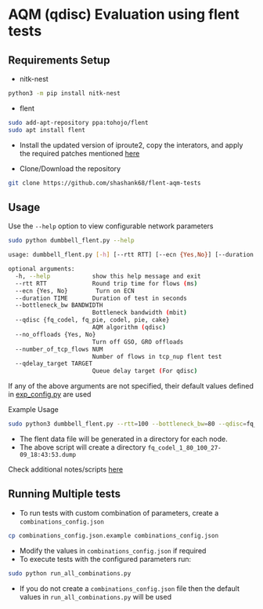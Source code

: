 #  AQM (qdisc) Evaluation using flent tests

## Requirements Setup
* nitk-nest

```bash
python3 -m pip install nitk-nest
```

* flent

```bash
sudo add-apt-repository ppa:tohojo/flent
sudo apt install flent
```

* Install the updated version of iproute2, copy the interators, and apply the required patches mentioned [here](./misc_patch_scripts/README.md)

* Clone/Download the repository

```bash
git clone https://github.com/shashank68/flent-aqm-tests
```


## Usage

Use the `--help` option to view configurable network parameters

```bash
sudo python dumbbell_flent.py --help

usage: dumbbell_flent.py [-h] [--rtt RTT] [--ecn {Yes,No}] [--duration TIME] [--bottleneck_bw BANDWIDTH] [--qdisc {fq_codel,fq_pie,codel,pie,cake}] [--no_offloads {Yes,No}] [--number_of_tcp_flows NUM] [--qdelay_target TARGET]

optional arguments:
  -h, --help            show this help message and exit
  --rtt RTT             Round trip time for flows (ms)
  --ecn {Yes, No}        Turn on ECN
  --duration TIME       Duration of test in seconds
  --bottleneck_bw BANDWIDTH
                        Bottleneck bandwidth (mbit)
  --qdisc {fq_codel, fq_pie, codel, pie, cake}
                        AQM algorithm (qdisc)
  --no_offloads {Yes, No}
                        Turn off GSO, GRO offloads
  --number_of_tcp_flows NUM
                        Number of flows in tcp_nup flent test
  --qdelay_target TARGET
                        Queue delay target (For qdisc)
```
If any of the above arguments are not specified, their default values defined in [exp_config.py](./exp_config.py) are used

Example Usage 
```bash
sudo python3 dumbbell_flent.py --rtt=100 --bottleneck_bw=80 --qdisc=fq_codel --ecn=No --no_offloads=Yes
```
* The flent data file will be generated in a directory for each node.
* The above script will create a directory `fq_codel_1_80_100_27-09_18:43:53.dump`


Check additional notes/scripts [here](./misc_patch_scripts/)


## Running Multiple tests

* To run tests with custom combination of parameters, create a `combinations_config.json`
```bash
cp combinations_config.json.example combinations_config.json
```
* Modify the values in `combinations_config.json` if required
* To execute tests with the configured parameters run:
```bash
sudo python run_all_combinations.py
```
* If you do not create a `combinations_config.json` file then the default values in `run_all_combinations.py` will be used

